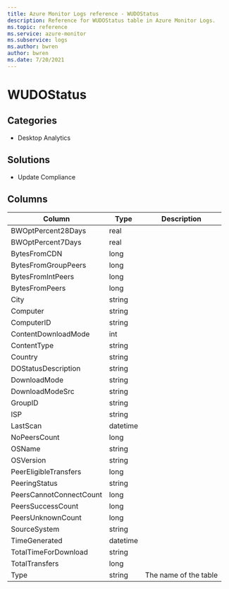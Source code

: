 ```yaml
---
title: Azure Monitor Logs reference - WUDOStatus
description: Reference for WUDOStatus table in Azure Monitor Logs.
ms.topic: reference
ms.service: azure-monitor
ms.subservice: logs
ms.author: bwren
author: bwren
ms.date: 7/20/2021
---
```


# WUDOStatus

 

## Categories

- Desktop Analytics
## Solutions

- Update Compliance




## Columns

|Column|Type|Description|
|---|---|---|
|BWOptPercent28Days|real||
|BWOptPercent7Days|real||
|BytesFromCDN|long||
|BytesFromGroupPeers|long||
|BytesFromIntPeers|long||
|BytesFromPeers|long||
|City|string||
|Computer|string||
|ComputerID|string||
|ContentDownloadMode|int||
|ContentType|string||
|Country|string||
|DOStatusDescription|string||
|DownloadMode|string||
|DownloadModeSrc|string||
|GroupID|string||
|ISP|string||
|LastScan|datetime||
|NoPeersCount|long||
|OSName|string||
|OSVersion|string||
|PeerEligibleTransfers|long||
|PeeringStatus|string||
|PeersCannotConnectCount|long||
|PeersSuccessCount|long||
|PeersUnknownCount|long||
|SourceSystem|string||
|TimeGenerated|datetime||
|TotalTimeForDownload|string||
|TotalTransfers|long||
|Type|string|The name of the table|
